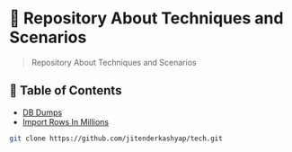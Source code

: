 # 🚀 Repository About Techniques and Scenarios
> Repository About Techniques and Scenarios

## 📑 Table of Contents
- [DB Dumps](/db/dump.txt)
- [Import Rows In Millions](/dev/laravel/laravel-import-million-rows.php)

```bash
git clone https://github.com/jitenderkashyap/tech.git
  
